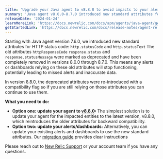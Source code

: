 ```yaml
---
title: 'Upgrade your Java agent to v8.8.0 to avoid impacts to your alerts/dashboards.'
summary: 'Java agent v8.0.0-8.7.0 introduced new standard attributes for HTTP status code that might impact alerts/dashboards'
releaseDate: '2024-01-24'
learnMoreLink: 'https://docs.newrelic.com/docs/apm/agents/java-agent/getting-started/migration-8x-guide/'
getStartedLink: 'https://docs.newrelic.com/docs/release-notes/agent-release-notes/java-release-notes/java-agent-880/'
---
```


Starting with Java agent version 7.6.0, we introduced new standard attributes for HTTP status code: `http.statusCode` and `http.statusText` The old attributes `httpResponseCode` `response.status` and `response.statusMessage` were marked as deprecated and have been completely removed in versions 8.0.0 through 8.7.0. This means any alerts or dashboards relying on these old attributes will stop functioning, potentially leading to missed alerts and inaccurate data.

In version 8.8.0, the deprecated attributes were re-introduced with a compatibility flag so if you are still relying on those attributes you can continue to use them.

**What you need to do:**

* **Option one: update your agent to [v8.8.0](https://docs.newrelic.com/docs/release-notes/agent-release-notes/java-release-notes/java-agent-880/):** 
The simplest solution is to update your agent for the impacted entities to the latest version, v8.8.0, which reintroduces the older attributes for backward compatibility. 
* **Option two: update your alerts/dashboards:**
Alternatively, you can update your existing alerts and dashboards to use the new standard attributes. Our [migration guide](https://docs.newrelic.com/docs/apm/agents/java-agent/getting-started/migration-8x-guide/) provides clear instructions

Please reach out to [New Relic Support](https://support.newrelic.com/s/) or your account team if you have any questions. 


